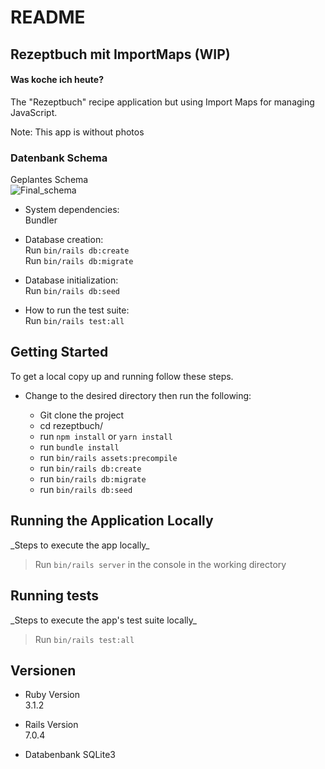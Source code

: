 # README
## Rezeptbuch mit ImportMaps (WIP)
#### Was koche ich heute?

The "Rezeptbuch" recipe application but using Import Maps for managing JavaScript.

Note: This app is without photos

### Datenbank Schema
Geplantes Schema\
![Final_schema](https://user-images.githubusercontent.com/2192560/211815520-bd85366e-aeb0-42e0-8e54-b00541321e9d.PNG)

* System dependencies:\
  Bundler

* Database creation:\
  Run `bin/rails db:create`\
  Run `bin/rails db:migrate`

* Database initialization:\
  Run `bin/rails db:seed`

* How to run the test suite:\
  Run `bin/rails test:all`
  
## Getting Started

To get a local copy up and running follow these steps.

- Change to the desired directory then run the following:

  - Git clone the project
  - cd rezeptbuch/
  - run `npm install` or `yarn install`
  - run `bundle install`
  - run `bin/rails assets:precompile`
  - run `bin/rails db:create`
  - run `bin/rails db:migrate`
  - run `bin/rails db:seed`

## Running the Application Locally

 \_Steps to execute the app locally_

> Run `bin/rails server` in the console in the working directory

## Running tests

 \_Steps to execute the app's test suite locally_

> Run `bin/rails test:all`

## Versionen

* Ruby Version\
3.1.2

* Rails Version\
7.0.4

* Databenbank
SQLite3
